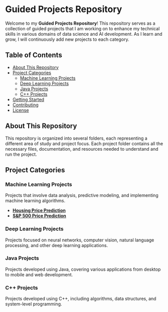 # Guided Projects Repository

Welcome to my **Guided Projects Repository**! This repository serves as a collection of guided projects that I am working on to enhance my technical skills in various domains of data science and AI development. As I learn and grow, I will continuously add new projects to each category.

## Table of Contents

- [About This Repository](#about-this-repository)
- [Project Categories](#project-categories)
  - [Machine Learning Projects](#machine-learning-projects)
  - [Deep Learning Projects](#deep-learning-projects)
  - [Java Projects](#java-projects)
  - [C++ Projects](#c-projects)
- [Getting Started](#getting-started)
- [Contributing](#contributing)
- [License](#license)

## About This Repository

This repository is organized into several folders, each representing a different area of study and project focus. Each project folder contains all the necessary files, documentation, and resources needed to understand and run the project.

## Project Categories

### Machine Learning Projects

Projects that involve data analysis, predictive modeling, and implementing machine learning algorithms.

- [**Housing Price Prediction**](./machine-learning-projects/housing-price-prediction)
- [**S&P 500 Price Prediction**](./machine-learning-projects/S&P500-price-prediction)

### Deep Learning Projects

Projects focused on neural networks, computer vision, natural language processing, and other deep learning applications.

### Java Projects

Projects developed using Java, covering various applications from desktop to mobile and web development.

### C++ Projects

Projects developed using C++, including algorithms, data structures, and system-level programming.
